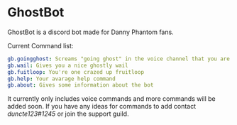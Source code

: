 <script>
  //Might add this later
  //document.querySelectorAll(".logo>img")[0].src="https://cdn.discordapp.com/emojis/394148311835344896.png";

  var btns = document.querySelectorAll(".btn");
  for(var btn in btns) {
  	btns[btn].className += " grow smooth";
  }
  //document.getElementById("upvotecounterprofile").className += " grow smooth";
  var thing =  document.querySelectorAll(".bot-img>img")[0];
  thing.addEventListener("click", function() {
  	window.open('https://discord.gg/NKM9Xtk', '_blank');
  });
</script>
<style>
  span.servers {
  	background: #6ffe32;
  }
  #menu {
  	background-color: #4BB020 !important;
  	box-shadow: 0 0 8px rgba(65, 68, 99, .8);
  }
  .grow,
  .grow-less,
  .grow-more,
  .smooth {
  	transition: all .2s ease-in-out;
  }

.grow:hover {
    transform: scale(1.1);
 }

.grow-less:hover {
	transform: scale(1.05);
}

.grow-more:hover {
	transform: scale(1.2);
}
</style>
# GhostBot
GhostBot is a discord bot made for Danny Phantom fans.

Current Command list:
```yaml
gb.goingghost: Screams "going ghost" in the voice channel that you are in (has a 5% chance of becoming ghostly)
gb.wail: Gives you a nice ghostly wail
gb.fuitloop: You're one crazed up fruitloop
gb.help: Your avarage help command
gb.about: Gives some information about the bot
```

It currently only includes voice commands and more commands will be added soon.
If you have any ideas for commands to add contact _duncte123#1245_ or join the support guild.